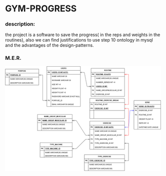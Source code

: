 <h1>
GYM-PROGRESS
</h1>

<h3>
description:
</h3>
<p>
the  project is a software to save the progress( in the reps and weights in the routines), also we can find justifications to use step 10 ontology in mysql and the advantages of the design-patterns.
</p>
<h3>
M.E.R.</h3>

![alt text](images/gym_progress_mer.drawio.png)
